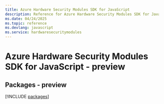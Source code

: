 ```yaml
---
title: Azure Hardware Security Modules SDK for JavaScript
description: Reference for Azure Hardware Security Modules SDK for JavaScript
ms.date: 04/24/2025
ms.topic: reference
ms.devlang: javascript
ms.service: hardwaresecuritymodules
---
```

# Azure Hardware Security Modules SDK for JavaScript - preview
## Packages - preview
[!INCLUDE [packages](hardware-security-modules-index.md)]